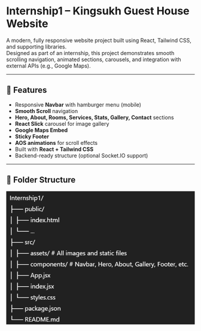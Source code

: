 # Internship1 – Kingsukh Guest House Website

A modern, fully responsive website project built using React, Tailwind CSS, and supporting libraries.  
Designed as part of an internship, this project demonstrates smooth scrolling navigation, animated sections, carousels, and integration with external APIs (e.g., Google Maps).

---

## 🚀 Features

- Responsive **Navbar** with hamburger menu (mobile)
- **Smooth Scroll** navigation
- **Hero, About, Rooms, Services, Stats, Gallery, Contact** sections
- **React Slick** carousel for image gallery
- **Google Maps Embed**
- **Sticky Footer**
- **AOS animations** for scroll effects
- Built with **React + Tailwind CSS**
- Backend-ready structure (optional Socket.IO support)

---

## 📂 Folder Structure

![alt text](image.png)